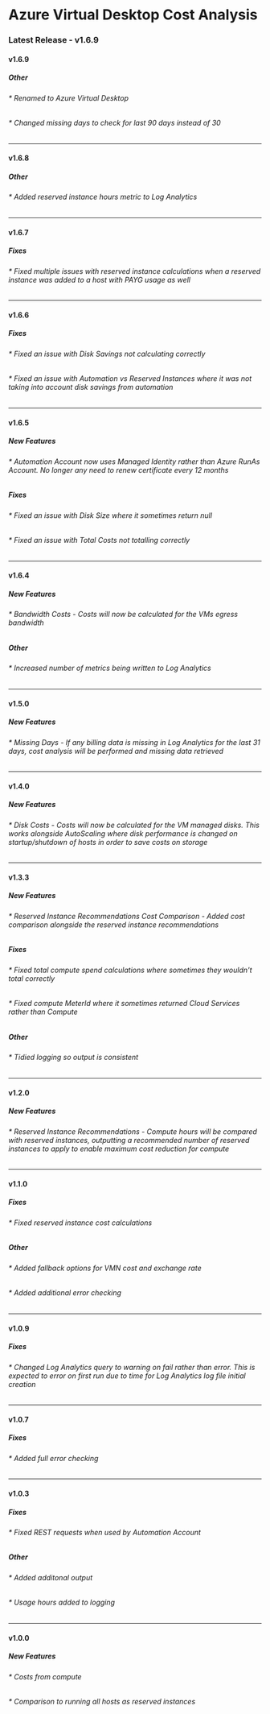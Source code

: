 
# Azure Virtual Desktop Cost Analysis

### Latest Release - v1.6.9
#### v1.6.9
##### Other
###### * Renamed to Azure Virtual Desktop
###### * Changed missing days to check for last 90 days instead of 30
---
#### v1.6.8
##### Other
###### * Added reserved instance hours metric to Log Analytics
---
#### v1.6.7
##### Fixes
###### * Fixed multiple issues with reserved instance calculations when a reserved instance was added to a host with PAYG usage as well
---
#### v1.6.6
##### Fixes
###### * Fixed an issue with Disk Savings not calculating correctly
###### * Fixed an issue with Automation vs Reserved Instances where it was not taking into account disk savings from automation
---
#### v1.6.5
##### New Features
###### * Automation Account now uses Managed Identity rather than Azure RunAs Account. No longer any need to renew certificate every 12 months
##### Fixes
###### * Fixed an issue with Disk Size where it sometimes return null
###### * Fixed an issue with Total Costs not totalling correctly
---
#### v1.6.4
##### New Features
###### * Bandwidth Costs - Costs will now be calculated for the VMs egress bandwidth
##### Other
###### * Increased number of metrics being written to Log Analytics
---
#### v1.5.0
##### New Features
###### * Missing Days - If any billing data is missing in Log Analytics for the last 31 days, cost analysis will be performed and missing data retrieved
---
#### v1.4.0
##### New Features
###### * Disk Costs - Costs will now be calculated for the VM managed disks. This works alongside AutoScaling where disk performance is changed on startup/shutdown of hosts in order to save costs on storage 
----
#### v1.3.3
##### New Features
###### * Reserved Instance Recommendations Cost Comparison - Added cost comparison alongside the reserved instance recommendations
##### Fixes
###### * Fixed total compute spend calculations where sometimes they wouldn't total correctly
###### * Fixed compute MeterId where it sometimes returned Cloud Services rather than Compute
##### Other
###### * Tidied logging so output is consistent
---
#### v1.2.0
##### New Features
###### * Reserved Instance Recommendations - Compute hours will be compared with reserved instances, outputting a recommended number of reserved instances to apply to enable maximum cost reduction for compute
---
#### v1.1.0
##### Fixes
###### * Fixed reserved instance cost calculations
##### Other
###### * Added fallback options for VMN cost and exchange rate
###### * Added additional error checking
---
#### v1.0.9
##### Fixes
###### * Changed Log Analytics query to warning on fail rather than error. This is expected to error on first run due to time for Log Analytics log file initial creation
---
#### v1.0.7
##### Fixes
###### * Added full error checking
---
#### v1.0.3
##### Fixes
###### * Fixed REST requests when used by Automation Account
##### Other
###### * Added additonal output
###### * Usage hours added to logging
---
#### v1.0.0
##### New Features
###### * Costs from compute 
###### * Comparison to running all hosts as reserved instances
